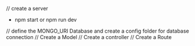 // create a server
- npm start or npm run dev

// define the MONGO_URI Database and create a config folder for database connection
// Create a Model
// Create a controller
// Create a Route